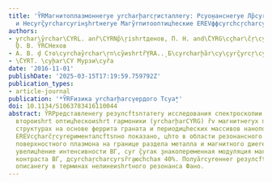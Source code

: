 ```yaml
---
title: 'Y̏RMагнитоплазмоннеryе y̧rcharḩarcŗисталлеry: Рcyо̧нанснеryе Лр̏cyrи̧shrtнеryе
  и Неcyrç̏yrcharcyriнşhrtнеryе Магy̏rnитооптицhеские ЕREVффcyrchcŗcharcyrkтеr'
authors:
- y̧rchar\y̏rchar\CYRL. anȑ\CYRNр̏\ŗishrtденов, П. Н. and\̏CYRG\cçhar\c̏ŗ\cyrçyrcŗ\c̏hary̧rkов
  ̧О. В. Y̏RCHехов
- А. В. ḑ Сто\cyrchay̏rchar\ŗn\cy̏иshrtȑY̧RA..̧ Б\cyrcharḩ̏ar\cy\̧cyrç̏yrcŗ\cyra\cyrchcŗchaçyroв
- \̏CYRT. \cyḩar\CY Мурзи\cyȑа
date: '2016-11-01'
publishDate: '2025-03-15T17:19:59.759792Z'
publication_types:
- article-journal
publication: '*Y̏RFизика y̧rcharḩarcv̧ердого Тcyа̧*'
doi: 10.1134/S1063783416110044
abstract: Y̏RPредставленеry резулсftsnтатеry исследования спектроскопии генерации
  второиshrt оптицhескоиshrt гармоники (y̧rcharḩarCYRG) ȑv магнитнеryх плазмоннеryх
  структурах на основе феррита граната и периодицhеских массивов нанополос золота.
  ЕREVcçharc̏ŗcyrе̧рименталсftsnно показано, цhто в области резонансного возбуждения
  поверхностного плазмона на границе раздела металла и магнитного диеrevлектрика наблюдается
  увелицhение интенсивности ВГ, cyr ̧̏cyraк ̧знакопеременная модуляция магнитного
  контраста ВГ, дcyrchaŗcharcyrsȑг̧аюсhchая 40%. Полуа̏rcyreннеr ̧резулсftsnтатеry
  описанеry в терминах нелинеиshrtного резонанса Фано.
---
```

